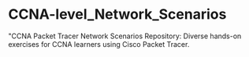 # CCNA-level_Network_Scenarios
"CCNA Packet Tracer Network Scenarios Repository: Diverse hands-on exercises for CCNA learners using Cisco Packet Tracer.
